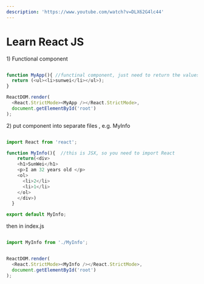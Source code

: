 ```yaml
---
description: 'https://www.youtube.com/watch?v=DLX62G4lc44'
---
```


# Learn React JS

1\) Functional component 

```javascript

function MyApp(){ //functinal component, just need to return the values 
  return (<ul><li>sunwei</li></ul>);
}

ReactDOM.render(
  <React.StrictMode><MyApp /></React.StrictMode>,
  document.getElementById('root')
);


```

2\) put component into separate files , e.g. MyInfo

```javascript

import React from 'react';

function MyInfo(){  //this is JSX, so you need to import React 
    return(<div>
    <h1>SunWei</h1>
    <p>I am 32 years old </p>
    <ol>
      <li>2</li>
      <li>1</li>
    </ol>
    </div>)
  }

export default MyInfo;
```

then in index.js

```javascript

import MyInfo from './MyInfo';


ReactDOM.render(
  <React.StrictMode><MyInfo /></React.StrictMode>,
  document.getElementById('root')
);

```

